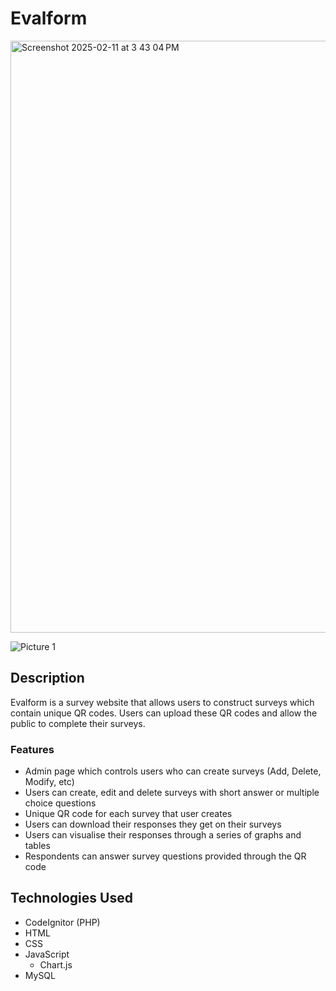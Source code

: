 # Evalform

<img width="947" alt="Screenshot 2025-02-11 at 3 43 04 PM" src="https://github.com/user-attachments/assets/725a07b7-954c-4690-a269-8006cadf3295" />

![Picture 1](https://github.com/user-attachments/assets/564a853f-18ea-4a4b-baad-adc1c32b9417)

## Description

Evalform is a survey website that allows users to construct surveys which contain unique QR codes. Users can upload these QR codes and allow the public to complete their surveys.

### Features
- Admin page which controls users who can create surveys (Add, Delete, Modify, etc)
- Users can create, edit and delete surveys with short answer or multiple choice questions
- Unique QR code for each survey that user creates
- Users can download their responses they get on their surveys
- Users can visualise their responses through a series of graphs and tables
- Respondents can answer survey questions provided through the QR code


## Technologies Used
- CodeIgnitor (PHP)
- HTML
- CSS
- JavaScript
  -  Chart.js
- MySQL



